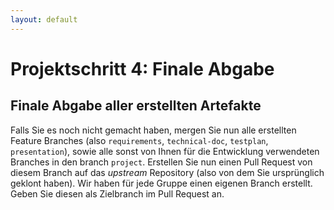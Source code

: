 ```yaml
---
layout: default
---
```

# Projektschritt 4: Finale Abgabe


## Finale Abgabe aller erstellten Artefakte

Falls Sie es noch nicht gemacht haben, mergen Sie nun alle erstellten Feature Branches (also ```requirements```, ```technical-doc```, ```testplan```, ```presentation```), sowie alle sonst von Ihnen für die Entwicklung verwendeten Branches in den branch ```project```.
Erstellen Sie nun einen Pull Request von diesem Branch auf das *upstream* Repository (also von dem Sie ursprünglich geklont haben). Wir haben für jede Gruppe einen eigenen Branch erstellt. Geben Sie diesen als Zielbranch im Pull Request an.


